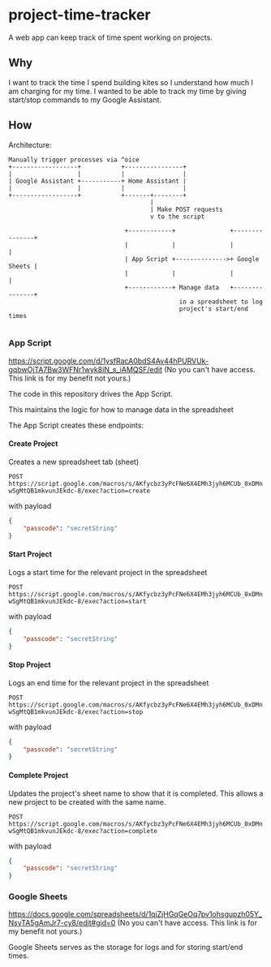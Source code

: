 # project-time-tracker
A web app can keep track of time spent working on projects.

## Why

I want to track the time I spend building kites so I understand how much I am charging for my time. I wanted to be able to track my time by giving start/stop commands to my Google Assistant.

## How

Architecture:
```
Manually trigger processes via ^oice
+------------------+           +----------------+
|                  |           |                |
| Google Assistant +-----------+ Home Assistant |
|                  |           |                |
+------------------+           +-------+--------+
                                       |
                                       | Make POST requests
                                       v to the script

                                +------------+               +---------------+
                                |            |               |               |
                                | App Script +-------------->+ Google Sheets |
                                |            |               |               |
                                +------------+ Manage data   +---------------+
                                               in a spreadsheet to log
                                               project's start/end times


```

### App Script
https://script.google.com/d/1ysfRacA0bdS4Av44hPURVUk-gqbwOjTA7Bw3WFNr1wyk8iN_s_iAMQSF/edit (No you can't have access. This link is for my benefit not yours.)

The code in this repository drives the App Script.

This maintains the logic for how to manage data in the spreadsheet

The App Script creates these endpoints:

#### Create Project
Creates a new spreadsheet tab (sheet)

`POST https://script.google.com/macros/s/AKfycbz3yPcFNe6X4EMh3jyh6MCUb_0xDMnwSgMtQB1mkvunJEkdc-8/exec?action=create`

with payload
```json
{
    "passcode": "secretString"
}
```

#### Start Project
Logs a start time for the relevant project in the spreadsheet

`POST https://script.google.com/macros/s/AKfycbz3yPcFNe6X4EMh3jyh6MCUb_0xDMnwSgMtQB1mkvunJEkdc-8/exec?action=start`

with payload
```json
{
    "passcode": "secretString"
}
```

#### Stop Project
Logs an end time for the relevant project in the spreadsheet

`POST https://script.google.com/macros/s/AKfycbz3yPcFNe6X4EMh3jyh6MCUb_0xDMnwSgMtQB1mkvunJEkdc-8/exec?action=stop`

with payload
```json
{
    "passcode": "secretString"
}
```

#### Complete Project
Updates the project's sheet name to show that it is completed. This allows a new project to be created with the same name.

`POST https://script.google.com/macros/s/AKfycbz3yPcFNe6X4EMh3jyh6MCUb_0xDMnwSgMtQB1mkvunJEkdc-8/exec?action=complete`

with payload
```json
{
    "passcode": "secretString"
}
```

### Google Sheets
https://docs.google.com/spreadsheets/d/1qjZjHGqGeOq7pv1ohsgupzh05Y_NsyTA5gAmJr7-cy8/edit#gid=0 (No you can't have access. This link is for my benefit not yours.)

Google Sheets serves as the storage for logs and for storing start/end times.
